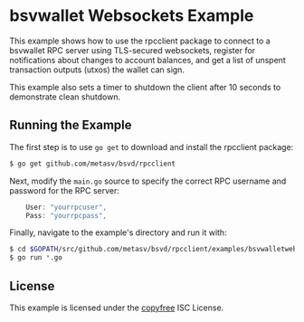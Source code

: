bsvwallet Websockets Example
============================

This example shows how to use the rpcclient package to connect to a bsvwallet
RPC server using TLS-secured websockets, register for notifications about
changes to account balances, and get a list of unspent transaction outputs
(utxos) the wallet can sign.

This example also sets a timer to shutdown the client after 10 seconds to
demonstrate clean shutdown.

## Running the Example

The first step is to use `go get` to download and install the rpcclient package:

```bash
$ go get github.com/metasv/bsvd/rpcclient
```

Next, modify the `main.go` source to specify the correct RPC username and
password for the RPC server:

```Go
	User: "yourrpcuser",
	Pass: "yourrpcpass",
```

Finally, navigate to the example's directory and run it with:

```bash
$ cd $GOPATH/src/github.com/metasv/bsvd/rpcclient/examples/bsvwalletwebsockets
$ go run *.go
```

## License

This example is licensed under the [copyfree](http://copyfree.org) ISC License.
